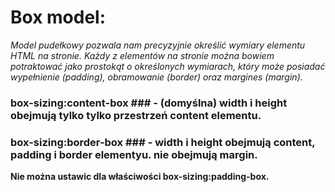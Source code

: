 
# Box model: #
_Model pudełkowy pozwala nam precyzyjnie określić wymiary elementu HTML na stronie.
Każdy z elementów na stronie można bowiem potraktować jako prostokąt o określonych wymiarach,
który może posiadać wypełnienie (padding), 
obramowanie (border) oraz margines (margin)._

### box-sizing:content-box ### - **(domyślna) width i height obejmują tylko tylko przestrzeń content elementu.**  
### box-sizing:border-box ### - **width i height obejmują content, padding i border elementyu. nie obejmują margin.**  
**Nie można ustawic dla właściwości box-sizing:padding-box.**  
  